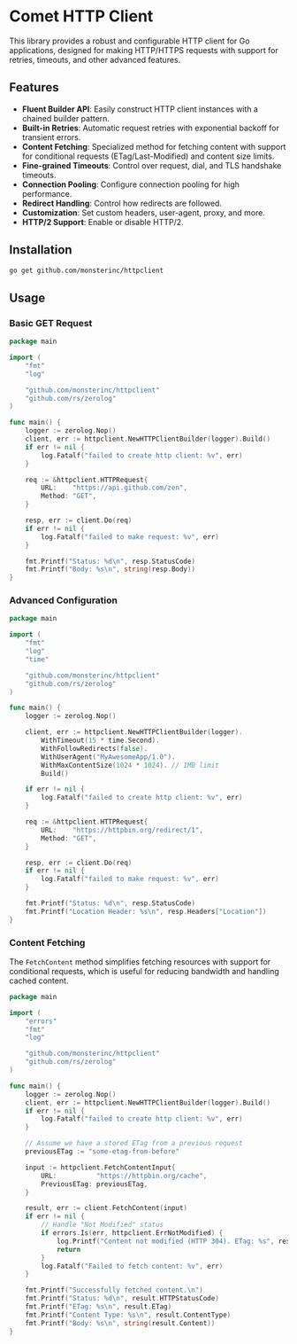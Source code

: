 # Comet HTTP Client

This library provides a robust and configurable HTTP client for Go applications, designed for making HTTP/HTTPS requests with support for retries, timeouts, and other advanced features.

## Features

- **Fluent Builder API**: Easily construct HTTP client instances with a chained builder pattern.
- **Built-in Retries**: Automatic request retries with exponential backoff for transient errors.
- **Content Fetching**: Specialized method for fetching content with support for conditional requests (ETag/Last-Modified) and content size limits.
- **Fine-grained Timeouts**: Control over request, dial, and TLS handshake timeouts.
- **Connection Pooling**: Configure connection pooling for high performance.
- **Redirect Handling**: Control how redirects are followed.
- **Customization**: Set custom headers, user-agent, proxy, and more.
- **HTTP/2 Support**: Enable or disable HTTP/2.

## Installation

```bash
go get github.com/monsterinc/httpclient
```

## Usage

### Basic GET Request

```go
package main

import (
	"fmt"
	"log"

	"github.com/monsterinc/httpclient"
	"github.com/rs/zerolog"
)

func main() {
	logger := zerolog.Nop()
	client, err := httpclient.NewHTTPClientBuilder(logger).Build()
	if err != nil {
		log.Fatalf("failed to create http client: %v", err)
	}

	req := &httpclient.HTTPRequest{
		URL:    "https://api.github.com/zen",
		Method: "GET",
	}

	resp, err := client.Do(req)
	if err != nil {
		log.Fatalf("failed to make request: %v", err)
	}

	fmt.Printf("Status: %d\n", resp.StatusCode)
	fmt.Printf("Body: %s\n", string(resp.Body))
}
```

### Advanced Configuration

```go
package main

import (
	"fmt"
	"log"
	"time"

	"github.com/monsterinc/httpclient"
	"github.com/rs/zerolog"
)

func main() {
	logger := zerolog.Nop()

	client, err := httpclient.NewHTTPClientBuilder(logger).
		WithTimeout(15 * time.Second).
		WithFollowRedirects(false).
		WithUserAgent("MyAwesomeApp/1.0").
		WithMaxContentSize(1024 * 1024). // 1MB limit
		Build()

	if err != nil {
		log.Fatalf("failed to create http client: %v", err)
	}

	req := &httpclient.HTTPRequest{
		URL:    "https://httpbin.org/redirect/1",
		Method: "GET",
	}

	resp, err := client.Do(req)
	if err != nil {
		log.Fatalf("failed to make request: %v", err)
	}

	fmt.Printf("Status: %d\n", resp.StatusCode)
	fmt.Printf("Location Header: %s\n", resp.Headers["Location"])
}
```

### Content Fetching

The `FetchContent` method simplifies fetching resources with support for conditional requests, which is useful for reducing bandwidth and handling cached content.

```go
package main

import (
	"errors"
	"fmt"
	"log"

	"github.com/monsterinc/httpclient"
	"github.com/rs/zerolog"
)

func main() {
	logger := zerolog.Nop()
	client, err := httpclient.NewHTTPClientBuilder(logger).Build()
	if err != nil {
		log.Fatalf("failed to create http client: %v", err)
	}

	// Assume we have a stored ETag from a previous request
	previousETag := "some-etag-from-before"

	input := httpclient.FetchContentInput{
		URL:          "https://httpbin.org/cache",
		PreviousETag: previousETag,
	}

	result, err := client.FetchContent(input)
	if err != nil {
		// Handle "Not Modified" status
		if errors.Is(err, httpclient.ErrNotModified) {
			log.Printf("Content not modified (HTTP 304). ETag: %s", result.ETag)
			return
		}
		log.Fatalf("Failed to fetch content: %v", err)
	}

	fmt.Printf("Successfully fetched content.\n")
	fmt.Printf("Status: %d\n", result.HTTPStatusCode)
	fmt.Printf("ETag: %s\n", result.ETag)
	fmt.Printf("Content Type: %s\n", result.ContentType)
	fmt.Printf("Body: %s\n", string(result.Content))
} 
```